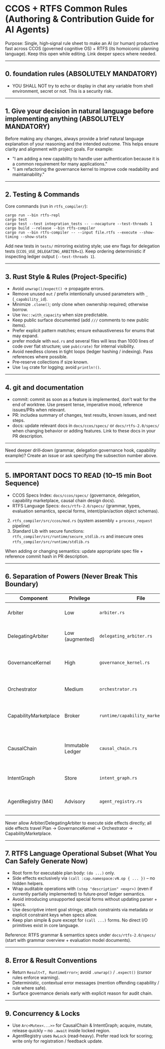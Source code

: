 # CCOS + RTFS Common Rules (Authoring & Contribution Guide for AI Agents)

Purpose: Single, high‑signal rule sheet to make an AI (or human) productive fast across CCOS (governed cognitive OS) + RTFS (its homoiconic planning language). Keep this open while editing. Link deeper specs where needed.

---
## 0. foundation rules (ABSOLUTELY MANDATORY)

- YOU SHALL NOT try to echo or display in chat any variable from shell environment, secret or not. This is a security risk.

---
## 1. Give your decision in natural language before implementing anything (ABSOLUTELY MANDATORY)
Before making any changes, always provide a brief natural language explanation of your reasoning and the intended outcome. This helps ensure clarity and alignment with project goals. For example:
- "I am adding a new capability to handle user authentication because it is a common requirement for many applications."
- "I am refactoring the governance kernel to improve code readability and maintainability."

---
## 2. Testing & Commands
Core commands (run in `rtfs_compiler/`):
```
cargo run --bin rtfs-repl
cargo test
cargo test --test integration_tests -- --nocapture --test-threads 1
cargo build --release --bin rtfs-compiler
cargo run --bin rtfs-compiler -- --input file.rtfs --execute --show-timing --show-stats
```
Add new tests in `tests/` mirroring existing style; use env flags for delegation tests (`CCOS_USE_DELEGATING_ARBITER=1`). Keep ordering deterministic if inspecting ledger output (`--test-threads 1`).

---
## 3. Rust Style & Rules (Project-Specific)
- Avoid `unwrap()/expect()` → propagate errors.
- Remove unused `mut` / prefix intentionally unused parameters with `_` (`_capability_id`).
- Minimize `.clone()`; only clone when ownership required; otherwise borrow.
- Use `Vec::with_capacity` when size predictable.
- Keep public surface documented (add `///` comments to new public items).
- Prefer explicit pattern matches; ensure exhaustiveness for enums that may expand.
- prefer module with `mod.rs` and several files will less than 1000 lines of code over flat structure; use `pub(crate)` for internal visibility.
- Avoid needless clones in tight loops (ledger hashing / indexing). Pass references where possible.
- Pre‑reserve collections if size known.
- Use `log` crate for logging; avoid `println!()`.


---
## 4. git and documentation
- commit: commit as soon as a feature is implemented, don't wait for the end of worktree. Use present tense, imperative mood, reference issues/PRs when relevant.
- PR: includea summary of changes, test results, known issues, and next steps.
- docs: update relevant docs in `docs/ccos/specs/` or `docs/rtfs-2.0/specs/` when changing behavior or adding features. Link to these docs in your PR description.

---
Need deeper drill‑down (grammar, delegation governance hook, capability example)? Create an issue or ask specifying the subsection number above.

---

## 5. IMPORTANT DOCS TO READ (10–15 min Boot Sequence)
- CCOS Specs Index: `docs/ccos/specs/` (governance, delegation, capability marketplace, causal chain design docs).
- RTFS Language Specs: `docs/rtfs-2.0/specs/` (grammar, types, evaluation semantics, special forms, intent/plan/action object schemas).
2. `rtfs_compiler/src/ccos/mod.rs` (system assembly + `process_request` pipeline)
3. Standard Lib with secure functions: `rtfs_compiler/src/runtime/secure_stdlib.rs` and insecure ones `rtfs_compiler/src/runtime/stdlib.rs`


When adding or changing semantics: update appropriate spec file + reference commit hash in PR description.

---
## 6. Separation of Powers (Never Break This Boundary)
| Component | Privilege | File | Responsibility |
|-----------|-----------|------|----------------|
| Arbiter | Low | `arbiter.rs` | NL → Intent & baseline Plan proposal only |
| DelegatingArbiter | Low (augmented) | `delegating_arbiter.rs` | Heuristic agent delegation + LLM fallback |
| GovernanceKernel | High | `governance_kernel.rs` | Sanitize → Scaffold → Constitutional validate |
| Orchestrator | Medium | `orchestrator.rs` | Deterministic Plan execution via marketplace |
| CapabilityMarketplace | Broker | `runtime/capability_marketplace.rs` | Capability discovery + invocation indirection |
| CausalChain | Immutable Ledger | `causal_chain.rs` | Signed Action append + provenance + metrics + delegation events |
| IntentGraph | Store | `intent_graph.rs` | Intent lifecycle persistence + search |
| AgentRegistry (M4) | Advisory | `agent_registry.rs` | Candidate scoring & metadata for delegation |

Never allow Arbiter/DelegatingArbiter to execute side effects directly; all side effects travel Plan → GovernanceKernel → Orchestrator → CapabilityMarketplace.

---
## 7. RTFS Language Operational Subset (What You Can Safely Generate Now)
- Root form for executable plan body: `(do ...)` only.
- Side effects exclusively via `(call :cap.namespace:vN.op { ... })` – no hidden helpers.
- Wrap auditable operations with `(step "description" <expr>)` (even if currently partially implemented) to future‑proof ledger semantics.
- Avoid introducing unsupported special forms without updating parser + specs.
- Use descriptive intent goal strings; attach constraints via metadata or explicit constraint keys when specs allow.
- Keep plan simple & pure except for `(call ...)` forms. No direct I/O primitives exist in core language.

Reference: RTFS grammar & semantics specs under `docs/rtfs-2.0/specs/` (start with grammar overview + evaluation model documents).

---
## 8. Error & Result Conventions
- Return `Result<T, RuntimeError>`; avoid `.unwrap()` / `.expect()` (cursor rules enforce warning).
- Deterministic, contextual error messages (mention offending capability / rule where safe).
- Surface governance denials early with explicit reason for audit chain.

---
## 9. Concurrency & Locks
- Use `Arc<Mutex<...>>` for CausalChain & IntentGraph; acquire, mutate, release quickly – no `.await` inside locked region.
- AgentRegistry uses `RwLock` (read‑heavy). Prefer read lock for scoring; write only for registration / feedback update.
